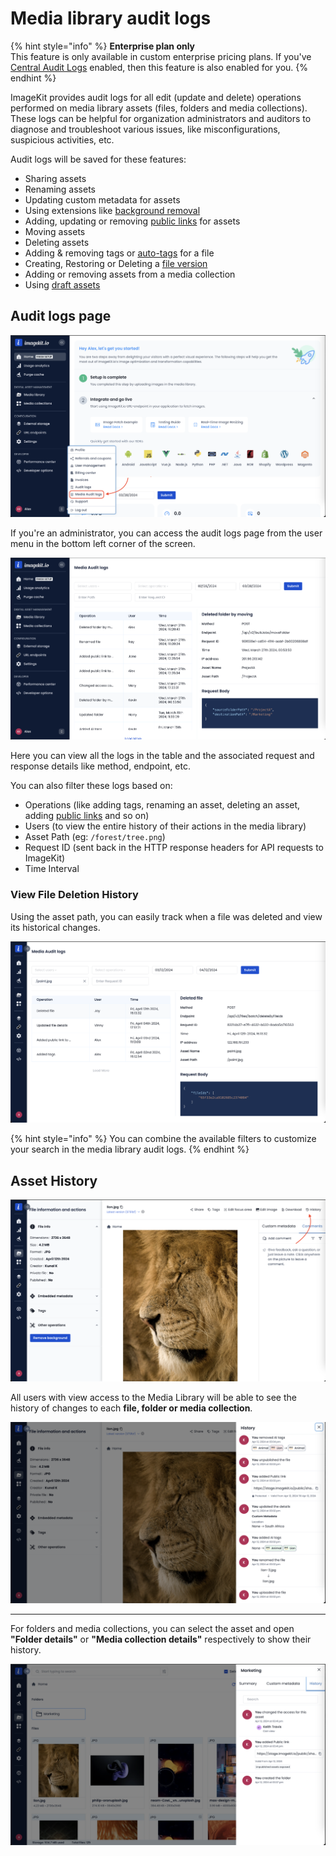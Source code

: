 # Media library audit logs

{% hint style="info" %}
**Enterprise plan only**\
This feature is only available in custom enterprise pricing plans. If you've [Central Audit Logs](./central-audit-logs.md) enabled, then this feature is also enabled for you.
{% endhint %}

ImageKit provides audit logs for all edit (update and delete) operations performed on media library assets (files, folders and media collections).
These logs can be helpful for organization administrators and auditors to diagnose and troubleshoot various issues, like misconfigurations, suspicious activities, etc.

Audit logs will be saved for these features:

- Sharing assets
- Renaming assets
- Updating custom metadata for assets
- Using extensions like [background removal](../extensions/overview/background-removal.md)
- Adding, updating or removing [public links](../collaboration-and-sharing/public-shareable-links.md) for assets
- Moving assets
- Deleting assets
- Adding & removing tags or [auto-tags](../extensions/overview/ai-based-auto-tagging.md) for a file
- Creating, Restoring or Deleting a [file version](../media-library/overview/asset-versioning.md)
- Adding or removing assets from a media collection
- Using [draft assets](../media-library/overview/draft-assets.md)

## Audit logs page

![Media Audit logs option in user menu](../.gitbook/assets/media-lib-audit-logs-in-menu.png)

If you're an administrator, you can access the audit logs page from the user menu in the bottom left corner of the screen.

![Media Audit logs section](../.gitbook/assets/media-lib-audit-logs-screen.png)

Here you can view all the logs in the table and the associated request and response details like method, endpoint, etc.

You can also filter these logs based on:

- Operations (like adding tags, renaming an asset, deleting an asset, adding [public links](../collaboration-and-sharing/public-shareable-links.md) and so on)
- Users (to view the entire history of their actions in the media library)
- Asset Path (eg: `/forest/tree.png`)
- Request ID (sent back in the HTTP response headers for API requests to ImageKit)
- Time Interval

### View File Deletion History

Using the asset path, you can easily track when a file was deleted and view its historical changes.

![Asset Path Filter in Media Library Audit Logs](../.gitbook/assets/media-lib-log-path.png)

{% hint style="info" %}
You can combine the available filters to customize your search in the media library audit logs.
{% endhint %}

## Asset History

![File Details Screen](../.gitbook/assets/media-lib-log-history-detail.png)

All users with view access to the Media Library will be able to see the history of changes to each **file, folder or media collection**.

![File History](../.gitbook/assets/media-lib-asset-history.png)

---

For folders and media collections, you can select the asset and open **"Folder details"** or **"Media collection details"** respectively to show their history.

![Folder History](../.gitbook/assets/media-lib-log-folder.png)
